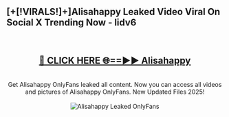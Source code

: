 <h2>[+[!VIRALS!]+]Alisahappy Leaked Video Viral On Social X Trending Now - lidv6</h2>
<br>
<div align="center">
<h2><a href="https://libra.edu.pl?Alisahappy" rel="nofollow">🔴 CLICK HERE 🌐==►► Alisahappy</a></h2>
<br>
Get Alisahappy OnlyFans leaked all content. Now you can access all videos and pictures of Alisahappy OnlyFans. New Updated Files 2025!
<br>
<br>
<a href="https://libra.edu.pl?Alisahappy" rel="nofollow" data-target="animated-image.originalLink"><img src="https://i.ibb.co.com/WyWwxjT/player-gif2.gif" alt="Alisahappy Leaked OnlyFans" style="max-width: 100%; display: inline-block;" data-target="animated-image.originalImage"></a>
</div>
<br>